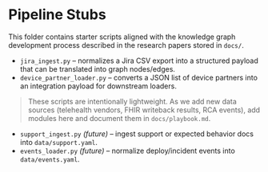 # Pipeline Stubs

This folder contains starter scripts aligned with the knowledge graph development process described in the research papers stored in `docs/`.

- `jira_ingest.py` – normalizes a Jira CSV export into a structured payload that can be translated into graph nodes/edges.
- `device_partner_loader.py` – converts a JSON list of device partners into an integration payload for downstream loaders.

> These scripts are intentionally lightweight. As we add new data sources (telehealth vendors, FHIR writeback results, RCA events), add modules here and document them in `docs/playbook.md`.
- `support_ingest.py` *(future)* – ingest support or expected behavior docs into `data/support.yaml`.
- `events_loader.py` *(future)* – normalize deploy/incident events into `data/events.yaml`.
